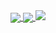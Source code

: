 <a href="https://github.com/muhammedgecgeloglu" >
  <img align="center" src="https://github-readme-stats.vercel.app/api?username=muhammedgecgeloglu&show_icons=true&theme=material-palenight"/>
</a>

<a href="https://github.com/muhammedgecgeloglu">
  <img align="center" src="https://github-readme-stats.vercel.app/api/top-langs/?username=muhammedgecgeloglu&langs_count=10&layout=compact&theme=material-palenight"/>
</a>


<a href = "https://github.com/muhammedgecgeloglu">
   <img aling="center" src="https://github-readme-stats.vercel.app/api/pin/?username=muhammedgecgeloglu&repo=FMA-Appointment-Project&theme=tokyonight">
</a>
